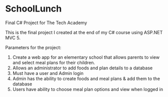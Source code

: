 # SchoolLunch
Final C# Project for The Tech Academy

This is the final project I created at the end of my C# course using ASP.NET MVC 5. 

Parameters for the project:
1. Create a web app for an elementary school that allows parents to view and select meal plans for their children. 
2. Allows an administrator to add foods and plan details to a database
3. Must have a user and Admin login
4. Admin has the ability to create foods and meal plans & add them to the database
5. Users have ability to choose meal plan options and view when logged in

